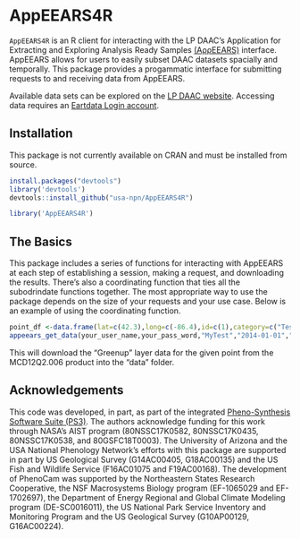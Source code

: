 
# AppEEARS4R

`AppEEARS4R` is an R client for interacting with the LP DAAC’s
Application for Extracting and Exploring Analysis Ready Samples
[(AρρEEARS)](https://lpdaac.usgs.gov/tools/appeears/) interface.
AppEEARS allows for users to easily subset DAAC datasets spacially and
temporally. This package provides a progammatic interface for submitting
requests to and receiving data from AppEEARS.

Available data sets can be explored on the [LP DAAC
website](https://lpdaac.usgs.gov/product_search/). Accessing data
requires an [Eartdata Login
account](https://urs.earthdata.nasa.gov/users/new?_ga=2.146602164.1614539679.1607373041-824518196.1579722432/).

## Installation

This package is not currently available on CRAN and must be installed
from source.

``` r
install.packages("devtools")
library('devtools')
devtools::install_github("usa-npn/AppEEARS4R")
```

``` r
library('AppEEARS4R')
```

## The Basics

This package includes a series of functions for interacting with
AppEEARS at each step of establishing a session, making a request, and
downloading the results. There’s also a coordinating function that ties
all the subodrindate functions together. The most appropriate way to use
the package depends on the size of your requests and your use case.
Below is an example of using the coordinating function.

``` r
point_df <-data.frame(lat=c(42.3),long=c(-86.4),id=c(1),category=c("Test"))
appeears_get_data(your_user_name,your_pass_word,"MyTest","2014-01-01","2014-01-31","MCD12Q2.006",c("Greenup"),type="point",point_df,base_path="./data/")
```

This will download the “Greenup” layer data for the given point from the
MCD12Q2.006 product into the “data” folder.

## Acknowledgements

This code was developed, in part, as part of the integrated
[Pheno-Synthesis Software Suite
(PS3)](https://git.earthdata.nasa.gov/projects/APIS/repos/pheno-synthesis-software-suite/browse).
The authors acknowledge funding for this work through NASA’s AIST
program (80NSSC17K0582, 80NSSC17K0435, 80NSSC17K0538, and
80GSFC18T0003). The University of Arizona and the USA National Phenology
Network’s efforts with this package are supported in part by US
Geological Survey (G14AC00405, G18AC00135) and the US Fish and Wildlife
Service (F16AC01075 and F19AC00168). The development of PhenoCam was
supported by the Northeastern States Research Cooperative, the NSF
Macrosystems Biology program (EF-1065029 and EF-1702697), the Department
of Energy Regional and Global Climate Modeling program (DE-SC0016011),
the US National Park Service Inventory and Monitoring Program and the US
Geological Survey (G10AP00129, G16AC00224).
